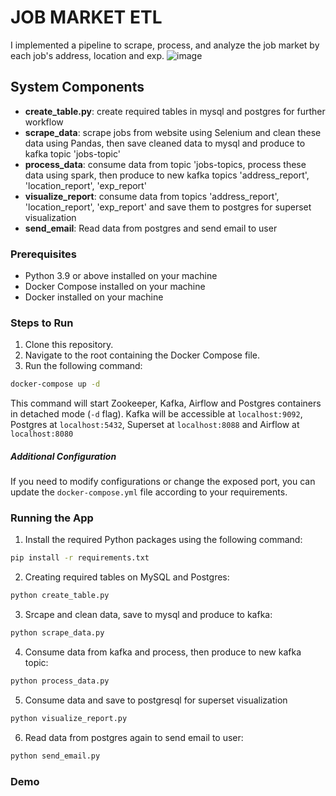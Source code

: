 JOB MARKET ETL
===============================

I implemented a pipeline to scrape, process, and analyze the job market by each job's address, location and exp.
![image](https://github.com/user-attachments/assets/b40bca06-6252-470f-9cdc-6e7398b9322c)
## System Components
- **create_table.py**: create required tables in mysql and postgres for further workflow
- **scrape_data**: scrape jobs from website using Selenium and clean these data using Pandas, then save cleaned data to mysql and produce to kafka topic 'jobs-topic'
- **process_data**: consume data from topic 'jobs-topics, process these data using spark, then produce to new kafka topics 'address_report', 'location_report', 'exp_report'
- **visualize_report**: consume data from topics 'address_report', 'location_report', 'exp_report' and save them to postgres for superset visualization
- **send_email**: Read data from postgres and send email to user

### Prerequisites
- Python 3.9 or above installed on your machine
- Docker Compose installed on your machine
- Docker installed on your machine

### Steps to Run
1. Clone this repository.
2. Navigate to the root containing the Docker Compose file.
3. Run the following command:

```bash
docker-compose up -d
```
This command will start Zookeeper, Kafka, Airflow and Postgres containers in detached mode (`-d` flag). Kafka will be accessible at `localhost:9092`, Postgres at `localhost:5432`, Superset at `localhost:8088` and Airflow at `localhost:8080`

##### Additional Configuration
If you need to modify configurations or change the exposed port, you can update the `docker-compose.yml` file according to your requirements.

### Running the App
1. Install the required Python packages using the following command:

```bash
pip install -r requirements.txt
```

2. Creating required tables on MySQL and Postgres:

```bash
python create_table.py
```

3. Srcape and clean data, save to mysql and produce to kafka:

```bash
python scrape_data.py
```

4. Consume data from kafka and process, then produce to new kafka topic:

```bash
python process_data.py
```

5. Consume data and save to postgresql for superset visualization

```bash
python visualize_report.py
```

6. Read data from postgres again to send email to user:
```bash
python send_email.py
```

### Demo






